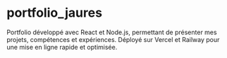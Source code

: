 # portfolio_jaures
 Portfolio développé avec React et Node.js, permettant de présenter mes projets, compétences et expériences. Déployé sur Vercel et Railway pour une mise en ligne rapide et optimisée.
